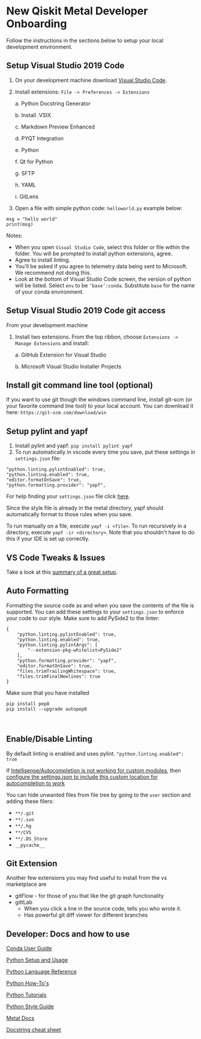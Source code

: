 ﻿# New Qiskit Metal Developer Onboarding
Follow the instructions in the sections below to setup your local development environment.

## Setup Visual Studio 2019 Code
1. On your development machine download [Visual Studio Code](https://code.visualstudio.com/docs/).
2. Install extensions: `File -> Preferences -> Extensions`

      a. Python Docstring Generator
  
      b. Install .VSIX
  
      c. Markdown Preview Enhanced
  
      d. PYQT Integration
  
      e. Python
  
      f. Qt for Python
  
      g. SFTP
  
      h. YAML
  
      i. GitLens

3. Open a file with simple python code: `helloworld.py` example below:
```
msg = "hello world"
print(msg)
```

Notes:

* When you open `Visual Studio Code`, select this folder or file within the folder.  You will be prompted to install python extensions, agree. 
* Agree to install linting.  
* You'll be asked if you agree to telemetry data being sent to Microsoft.  We recommend not doing this.
* Look at the bottom of Visual Studio Code screen, the version of python will be listed.  Select `env` to be `‘base’:conda`.  Substitute `base` for the name of your conda environment.

## Setup Visual Studio 2019 Code git access
From your development machine

1. Install two extensions.  From the top ribbon, choose `Extensions -> Manage Extensions` and install:

      a. GitHub Extension for Visual Studio

      b. Microsoft Visual Studio Installer Projects

## Install git command line tool (optional)
If you want to use git though the windows command line, install git-scm (or your favorite command line tool) to your local account.  You can download it here: `https://git-scm.com/download/win`

## Setup pylint and yapf
1. Install pylint and yapf: `pip install pylint yapf`
2. To run automatically in vscode every time you save, put these settings in `settings.json` file:
```
"python.linting.pylintEnabled": true,
"python.linting.enabled": true,
"editor.formatOnSave": true,
"python.formatting.provider": "yapf",
```
For help finding your `settings.json` file click [here](https://www.google.com/search?q=vscode+where+is+settings.json).

Since the style file is already in the metal directory, yapf should automatically format to those rules when you save.

To run manually on a file, execute `yapf -i <file>`.  To run recursively in a directory, execute `yapf -ir <directory>`.  Note that you shouldn't have to do this if your IDE is set up correctly.

## VS Code Tweaks & Issues
Take a look at this [summary of a great setup](https://donjayamanne.github.io/pythonVSCodeDocs/docs/python-path/). 

## Auto Formatting
Formatting the source code as and when you save the contents of the file is supported.
You can add these settings
to your `settings.json` to enforce your code to our style. Make sure to add PySide2 to the linter:
```
{
    "python.linting.pylintEnabled": true,
    "python.linting.enabled": true,
    "python.linting.pylintArgs": [
        "--extension-pkg-whitelist=PySide2"
    ],
    "python.formatting.provider": "yapf",
    "editor.formatOnSave": true,
    "files.trimTrailingWhitespace": true,
    "files.trimFinalNewlines": true
}
```

Make sure that you have installed

``` 
pip install pep8   
pip install --upgrade autopep8
```
 
## Enable/Disable Linting
By default linting is enabled and uses pylint. `"python.linting.enabled": true`

If [Intellisense/Autocompletion is not working for custom modules](https://donjayamanne.github.io/pythonVSCodeDocs/docs/troubleshooting_intellisense/), then [configure the settings.json to include this custom location for autocompletion to work](https://donjayamanne.github.io/pythonVSCodeDocs/docs/autocomplete/)

You can hide unwanted files from file tree by going to the `user` section and adding these filers:

* `**/.git`
* `**/.svn`
* `**/.hg`
* `**/CVS`
* `**/.DS_Store`
* `__pycache__`

## Git Extension
Another few extensions you may find useful to install from the vs marketplace are

* gitFlow - for those of you that like the git graph functionality
* gittLab
  * When you click a line in the source code, tells you who wrote it.
  * Has powerful git diff viewer for different branches


## Developer: Docs and how to use

[Conda User Guide](https://docs.conda.io/projects/conda/en/latest/user-guide/tasks/manage-environments.html)

[Python Setup and Usage](https://docs.python.org/3/using/)

[Python Language Reference](https://docs.python.org/3/reference/index.html)

[Python How-To's](https://docs.python.org/3/howto/index.html)

[Python Tutorials](https://docs.python.org/3/tutorial/index.html)

[Python Style Guide](https://www.python.org/dev/peps/pep-0008/)

[Metal Docs](/)

[Docstring cheat sheet](/docs/docstring_cheat_sheet.md)
